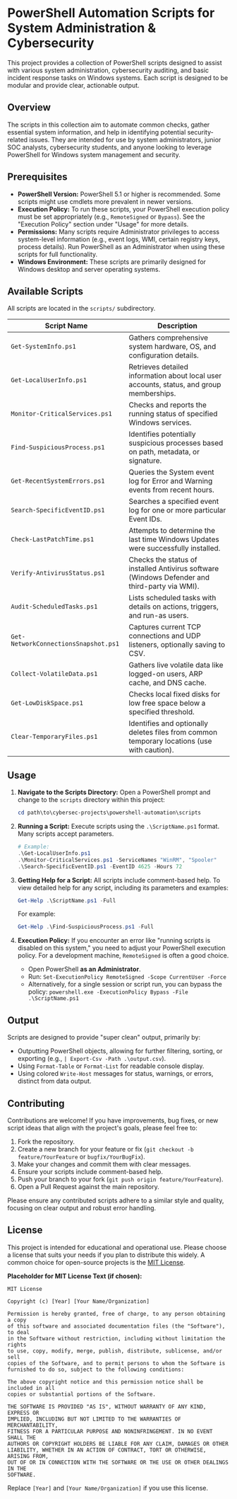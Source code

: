 # PowerShell Automation Scripts for System Administration & Cybersecurity

This project provides a collection of PowerShell scripts designed to assist with various system administration, cybersecurity auditing, and basic incident response tasks on Windows systems. Each script is designed to be modular and provide clear, actionable output.

## Overview

The scripts in this collection aim to automate common checks, gather essential system information, and help in identifying potential security-related issues. They are intended for use by system administrators, junior SOC analysts, cybersecurity students, and anyone looking to leverage PowerShell for Windows system management and security.

## Prerequisites

*   **PowerShell Version:** PowerShell 5.1 or higher is recommended. Some scripts might use cmdlets more prevalent in newer versions.
*   **Execution Policy:** To run these scripts, your PowerShell execution policy must be set appropriately (e.g., `RemoteSigned` or `Bypass`). See the "Execution Policy" section under "Usage" for more details.
*   **Permissions:** Many scripts require Administrator privileges to access system-level information (e.g., event logs, WMI, certain registry keys, process details). Run PowerShell as an Administrator when using these scripts for full functionality.
*   **Windows Environment:** These scripts are primarily designed for Windows desktop and server operating systems.

## Available Scripts

All scripts are located in the `scripts/` subdirectory.

| Script Name                          | Description                                                                              |
| ------------------------------------ | ---------------------------------------------------------------------------------------- |
| `Get-SystemInfo.ps1`                 | Gathers comprehensive system hardware, OS, and configuration details.                    |
| `Get-LocalUserInfo.ps1`              | Retrieves detailed information about local user accounts, status, and group memberships. |
| `Monitor-CriticalServices.ps1`       | Checks and reports the running status of specified Windows services.                       |
| `Find-SuspiciousProcess.ps1`         | Identifies potentially suspicious processes based on path, metadata, or signature.       |
| `Get-RecentSystemErrors.ps1`         | Queries the System event log for Error and Warning events from recent hours.             |
| `Search-SpecificEventID.ps1`         | Searches a specified event log for one or more particular Event IDs.                     |
| `Check-LastPatchTime.ps1`            | Attempts to determine the last time Windows Updates were successfully installed.         |
| `Verify-AntivirusStatus.ps1`         | Checks the status of installed Antivirus software (Windows Defender and third-party via WMI). |
| `Audit-ScheduledTasks.ps1`           | Lists scheduled tasks with details on actions, triggers, and run-as users.             |
| `Get-NetworkConnectionsSnapshot.ps1` | Captures current TCP connections and UDP listeners, optionally saving to CSV.            |
| `Collect-VolatileData.ps1`           | Gathers live volatile data like logged-on users, ARP cache, and DNS cache.             |
| `Get-LowDiskSpace.ps1`               | Checks local fixed disks for low free space below a specified threshold.                 |
| `Clear-TemporaryFiles.ps1`           | Identifies and optionally deletes files from common temporary locations (use with caution). |

## Usage

1.  **Navigate to the Scripts Directory:**
    Open a PowerShell prompt and change to the `scripts` directory within this project:
    ```powershell
    cd path\to\cybersec-projects\powershell-automation\scripts
    ```

2.  **Running a Script:**
    Execute scripts using the `.\ScriptName.ps1` format. Many scripts accept parameters.
    ```powershell
    # Example:
    .\Get-LocalUserInfo.ps1
    .\Monitor-CriticalServices.ps1 -ServiceNames "WinRM", "Spooler"
    .\Search-SpecificEventID.ps1 -EventID 4625 -Hours 72
    ```

3.  **Getting Help for a Script:**
    All scripts include comment-based help. To view detailed help for any script, including its parameters and examples:
    ```powershell
    Get-Help .\ScriptName.ps1 -Full
    ```
    For example:
    ```powershell
    Get-Help .\Find-SuspiciousProcess.ps1 -Full
    ```

4.  **Execution Policy:**
    If you encounter an error like "running scripts is disabled on this system," you need to adjust your PowerShell execution policy. For a development machine, `RemoteSigned` is often a good choice.
    *   Open PowerShell **as an Administrator**.
    *   Run: `Set-ExecutionPolicy RemoteSigned -Scope CurrentUser -Force`
    *   Alternatively, for a single session or script run, you can bypass the policy:
        `powershell.exe -ExecutionPolicy Bypass -File .\ScriptName.ps1`

## Output

Scripts are designed to provide "super clean" output, primarily by:
*   Outputting PowerShell objects, allowing for further filtering, sorting, or exporting (e.g., `| Export-Csv -Path .\output.csv`).
*   Using `Format-Table` or `Format-List` for readable console display.
*   Using colored `Write-Host` messages for status, warnings, or errors, distinct from data output.

## Contributing

Contributions are welcome! If you have improvements, bug fixes, or new script ideas that align with the project's goals, please feel free to:

1.  Fork the repository.
2.  Create a new branch for your feature or fix (`git checkout -b feature/YourFeature` or `bugfix/YourBugFix`).
3.  Make your changes and commit them with clear messages.
4.  Ensure your scripts include comment-based help.
5.  Push your branch to your fork (`git push origin feature/YourFeature`).
6.  Open a Pull Request against the main repository.

Please ensure any contributed scripts adhere to a similar style and quality, focusing on clear output and robust error handling.

## License

This project is intended for educational and operational use. Please choose a license that suits your needs if you plan to distribute this widely. A common choice for open-source projects is the [MIT License](https://opensource.org/licenses/MIT).

**Placeholder for MIT License Text (if chosen):**
```
MIT License

Copyright (c) [Year] [Your Name/Organization]

Permission is hereby granted, free of charge, to any person obtaining a copy
of this software and associated documentation files (the "Software"), to deal
in the Software without restriction, including without limitation the rights
to use, copy, modify, merge, publish, distribute, sublicense, and/or sell
copies of the Software, and to permit persons to whom the Software is
furnished to do so, subject to the following conditions:

The above copyright notice and this permission notice shall be included in all
copies or substantial portions of the Software.

THE SOFTWARE IS PROVIDED "AS IS", WITHOUT WARRANTY OF ANY KIND, EXPRESS OR
IMPLIED, INCLUDING BUT NOT LIMITED TO THE WARRANTIES OF MERCHANTABILITY,
FITNESS FOR A PARTICULAR PURPOSE AND NONINFRINGEMENT. IN NO EVENT SHALL THE
AUTHORS OR COPYRIGHT HOLDERS BE LIABLE FOR ANY CLAIM, DAMAGES OR OTHER
LIABILITY, WHETHER IN AN ACTION OF CONTRACT, TORT OR OTHERWISE, ARISING FROM,
OUT OF OR IN CONNECTION WITH THE SOFTWARE OR THE USE OR OTHER DEALINGS IN THE
SOFTWARE.
```
Replace `[Year]` and `[Your Name/Organization]` if you use this license.
